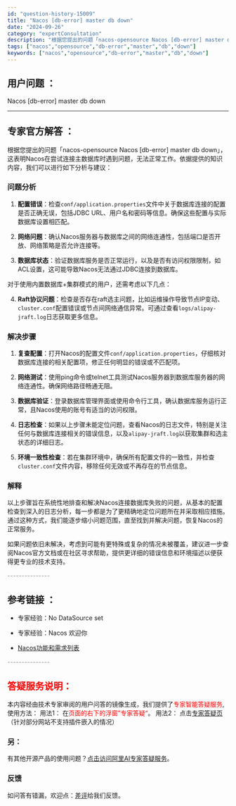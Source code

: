 ```yaml
---
id: "question-history-15009"
title: "Nacos [db-error] master db down"
date: "2024-09-26"
category: "expertConsultation"
description: "根据您提出的问题「nacos-opensource Nacos [db-error] master db down」，这表明Nacos在尝试连接主数据库时遇到问题，无法正常工作。依据提供的知识内容，我们可以进行如下分析与建议：### 问题分析1. **配置错误**：检查`conf/applicati"
tags: ["nacos","opensource","db-error","master","db","down"]
keywords: ["nacos","opensource","db-error","master","db","down"]
---
```


## 用户问题 ： 
 Nacos [db-error] master db down  

---------------
## 专家官方解答 ：

根据您提出的问题「nacos-opensource Nacos [db-error] master db down」，这表明Nacos在尝试连接主数据库时遇到问题，无法正常工作。依据提供的知识内容，我们可以进行如下分析与建议：

### 问题分析
1. **配置错误**：检查`conf/application.properties`文件中关于数据库连接的配置是否正确无误，包括JDBC URL、用户名和密码等信息。确保这些配置与实际数据库设置相匹配。
   
2. **网络问题**：确认Nacos服务器与数据库之间的网络连通性，包括端口是否开放、网络策略是否允许连接等。

3. **数据库状态**：验证数据库服务是否正常运行，以及是否有访问权限限制，如ACL设置，这可能导致Nacos无法通过JDBC连接到数据库。

对于使用内置数据库+集群模式的用户，还需考虑以下几点：
   
4. **Raft协议问题**：检查是否存在raft选主问题，比如运维操作导致节点IP变动、`cluster.conf`配置错误或节点间网络通信异常。可通过查看`logs/alipay-jraft.log`日志获取更多信息。

### 解决步骤
1. **复查配置**：打开Nacos的配置文件`conf/application.properties`，仔细核对数据库连接的相关配置项，修正任何明显的错误或不匹配项。

2. **网络测试**：使用ping命令或telnet工具测试Nacos服务器到数据库服务器的网络连通性。确保网络路径畅通无阻。

3. **数据库验证**：登录数据库管理界面或使用命令行工具，确认数据库服务运行正常，且Nacos使用的账号有适当的访问权限。

4. **日志检查**：如果以上步骤未能定位问题，查看Nacos的日志文件，特别是关注任何与数据库连接相关的错误信息，以及`alipay-jraft.log`以获取集群和选主状态的详细日志。

5. **环境一致性检查**：若在集群环境中，确保所有配置文件的一致性，并检查`cluster.conf`文件内容，移除任何无效或不再存在的节点信息。

### 解释
以上步骤旨在系统性地排查和解决Nacos连接数据库失败的问题，从基本的配置检查到深入的日志分析，每一步都是为了更精确地定位问题所在并采取相应措施。通过这种方式，我们能逐步缩小问题范围，直至找到并解决问题，恢复Nacos的正常服务。

如果问题依旧未解决，考虑到可能有更特殊或复杂的情况未被覆盖，建议进一步查阅Nacos官方文档或在社区寻求帮助，提供更详细的错误信息和环境描述以便获得更专业的技术支持。


<font color="#949494">---------------</font> 


## 参考链接 ：

* 专家经验：No DataSource set 
 
 * 专家经验：Nacos 欢迎你 
 
 * [Nacos功能和需求列表](https://nacos.io/docs/latest/archive/feature-list)


 <font color="#949494">---------------</font> 
 


## <font color="#FF0000">答疑服务说明：</font> 

本内容经由技术专家审阅的用户问答的镜像生成，我们提供了<font color="#FF0000">专家智能答疑服务</font>,使用方法：
用法1： 在<font color="#FF0000">页面的右下的浮窗”专家答疑“</font>。
用法2： 点击[专家答疑页](https://answer.opensource.alibaba.com/docs/intro)（针对部分网站不支持插件嵌入的情况）
### 另：


有其他开源产品的使用问题？[点击访问阿里AI专家答疑服务](https://answer.opensource.alibaba.com/docs/intro)。
### 反馈
如问答有错漏，欢迎点：[差评](https://ai.nacos.io/user/feedbackByEnhancerGradePOJOID?enhancerGradePOJOId=15062)给我们反馈。
